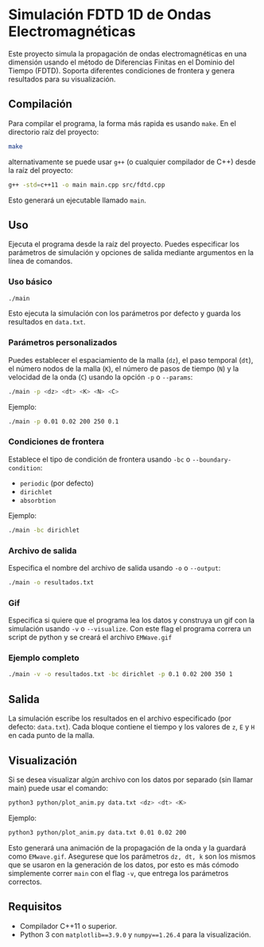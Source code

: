 # Simulación FDTD 1D de Ondas Electromagnéticas

Este proyecto simula la propagación de ondas electromagnéticas en una dimensión usando el método de Diferencias Finitas en el Dominio del Tiempo (FDTD). Soporta diferentes condiciones de frontera y genera resultados para su visualización.

## Compilación

Para compilar el programa, la forma más rapida es usando `make`. En el directorio raíz del proyecto:
```sh
make
```
alternativamente se puede usar `g++` (o cualquier compilador de C++) desde la raíz del proyecto:

```sh
g++ -std=c++11 -o main main.cpp src/fdtd.cpp
```

Esto generará un ejecutable llamado `main`.

## Uso

Ejecuta el programa desde la raíz del proyecto. Puedes especificar los parámetros de simulación y opciones de salida mediante argumentos en la línea de comandos.

### Uso básico

```sh
./main
```

Esto ejecuta la simulación con los parámetros por defecto y guarda los resultados en `data.txt`.

### Parámetros personalizados

Puedes establecer el espaciamiento de la malla (`dz`), el paso temporal (`dt`), el número nodos de la malla (`K`), el número de pasos de tiempo (`N`) y la velocidad de la onda (`C`) usando la opción `-p` o `--params`:

```sh
./main -p <dz> <dt> <K> <N> <C>
```

Ejemplo:

```sh
./main -p 0.01 0.02 200 250 0.1
```

### Condiciones de frontera

Establece el tipo de condición de frontera usando `-bc` o `--boundary-condition`:

- `periodic` (por defecto)
- `dirichlet`
- `absorbtion`

Ejemplo:

```sh
./main -bc dirichlet
```

### Archivo de salida

Especifica el nombre del archivo de salida usando `-o` o `--output`:

```sh
./main -o resultados.txt
```
### Gif
Especifica si quiere que el programa lea los datos y construya un gif con la simulación usando `-v` o `--visualize`. Con este flag el programa correra un script de python y se creará el archivo `EMWave.gif`

### Ejemplo completo

```sh
./main -v -o resultados.txt -bc dirichlet -p 0.1 0.02 200 350 1
```

## Salida

La simulación escribe los resultados en el archivo especificado (por defecto: `data.txt`). Cada bloque contiene el tiempo y los valores de `z`, `E` y `H` en cada punto de la malla.

## Visualización

Si se desea visualizar algún archivo con los datos por separado (sin llamar main) puede usar el comando:

```sh
python3 python/plot_anim.py data.txt <dz> <dt> <K>
```

Ejemplo:

```sh
python3 python/plot_anim.py data.txt 0.01 0.02 200
```

Esto generará una animación de la propagación de la onda y la guardará como `EMwave.gif`. Asegurese que los parámetros `dz, dt, k` son los mismos que se usaron en la generación de los datos, por esto es más cómodo simplemente correr `main` con el flag `-v`, que entrega los parámetros correctos.

## Requisitos

- Compilador C++11 o superior.
- Python 3 con `matplotlib==3.9.0` y `numpy==1.26.4` para la visualización.
